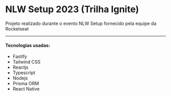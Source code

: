 # NLW Setup 2023 (Trilha Ignite)
Projeto realizado durante o evento NLW Setup fornecido pela equipe da Rocketseat
- - - 
#### Tecnologias usadas:
- Fastify
- Tailwind CSS
- Reactjs
- Typescript
- Nodejs
- Prisma ORM
- React Native